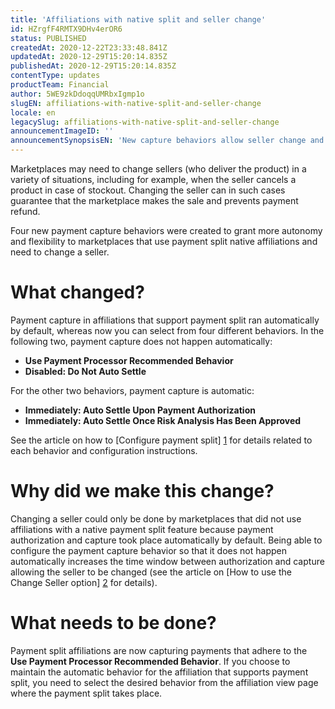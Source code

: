 ```yaml
---
title: 'Affiliations with native split and seller change'
id: HZrgfF4RMTX9DHv4erOR6
status: PUBLISHED
createdAt: 2020-12-22T23:33:48.841Z
updatedAt: 2020-12-29T15:20:14.835Z
publishedAt: 2020-12-29T15:20:14.835Z
contentType: updates
productTeam: Financial
author: 5WE9zkDdoqqUMRbxIgmp1o
slugEN: affiliations-with-native-split-and-seller-change
locale: en
legacySlug: affiliations-with-native-split-and-seller-change
announcementImageID: ''
announcementSynopsisEN: 'New capture behaviors allow seller change and make marketplaces flexible with native split affiliations.'
---
```


Marketplaces may need to change sellers (who deliver the product) in a variety of situations, including for example, when the seller cancels a product in case of stockout. Changing the seller can in such cases guarantee that the marketplace makes the sale and prevents payment refund.

Four new payment capture behaviors were created to grant more autonomy and flexibility to marketplaces that use payment split native affiliations and need to change a seller.

# What changed?
Payment capture in affiliations that support payment split ran automatically by default, whereas now you can select from four different behaviors. In the following two, payment capture does not happen automatically:

- **Use Payment Processor Recommended Behavior**
- **Disabled: Do Not Auto Settle**

For the other two behaviors, payment capture is automatic:

- **Immediately: Auto Settle Upon Payment Authorization**
- **Immediately: Auto Settle Once Risk Analysis Has Been Approved**

See the article on how to [Configure payment split] [1] for details related to each behavior and configuration instructions.

# Why did we make this change?
Changing a seller could only be done by marketplaces that did not use affiliations with a native payment split feature because payment authorization and  capture took place automatically by default. Being able to configure the payment capture behavior so that it does not happen automatically increases the time window between authorization and capture allowing the seller to be changed (see the article on [How to use the Change Seller option] [2] for details).

# What needs to be done?
Payment split affiliations are now capturing payments that adhere to the **Use Payment Processor Recommended Behavior**. If you choose to maintain the automatic behavior for the affiliation that supports payment split, you need to select the desired behavior from the affiliation view page where the payment split takes place.

[1]: https://help.vtex.com/en/tracks/split-de-pagamentos--1ouDg8q56Kuz1AgtJUY9nv/4EOhp8cdVXaHl68KykPG6
[2]: https://help.vtex.com/en/tutorial/veja-como-utilizar-o-change-seller--5TBAwO2kOAMw44uyaaQMQO?&utm_source=autocomplete

